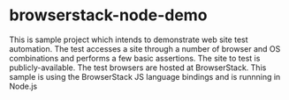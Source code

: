 # browserstack-node-demo
This is sample project which intends to demonstrate web site test automation. The test accesses a site through a number of browser and OS combinations and performs a few basic assertions.
The site to test is publicly-available. The test browsers are hosted at BrowserStack. This sample is using the BrowserStack JS language bindings and is runnning in Node.js
